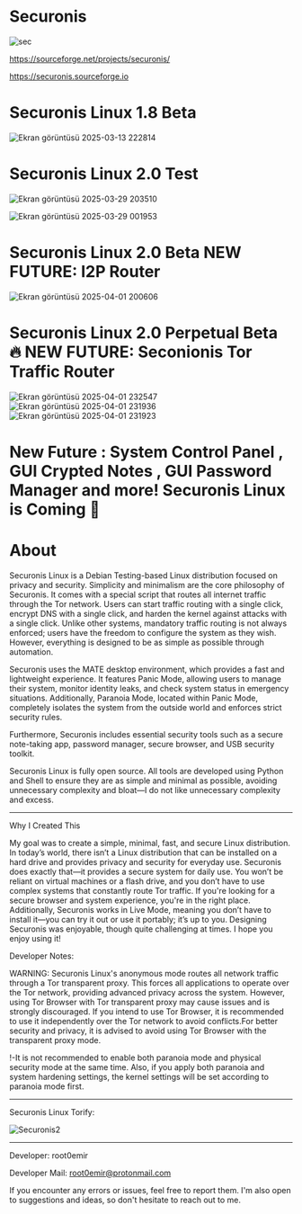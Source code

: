 # Securonis

![sec](https://github.com/user-attachments/assets/bcbf9490-829a-4592-9c3a-a2aafa491471)

https://sourceforge.net/projects/securonis/

https://securonis.sourceforge.io

# Securonis Linux 1.8 Beta 

![Ekran görüntüsü 2025-03-13 222814](https://github.com/user-attachments/assets/764afe6d-68ac-4ad6-9e0f-81aaf4dbd1a8)


# Securonis Linux 2.0 Test 

![Ekran görüntüsü 2025-03-29 203510](https://github.com/user-attachments/assets/d73cc495-fa57-458d-a651-a92bff174ff6)

![Ekran görüntüsü 2025-03-29 001953](https://github.com/user-attachments/assets/42c62537-2693-41e5-9fac-72ac117d1b15)

# Securonis Linux 2.0 Beta NEW FUTURE: I2P Router

![Ekran görüntüsü 2025-04-01 200606](https://github.com/user-attachments/assets/8cd090df-f948-481f-ac3e-ce1d4105fd3b)

# Securonis Linux 2.0 Perpetual Beta 🔥 NEW FUTURE: Seconionis Tor Traffic Router 

![Ekran görüntüsü 2025-04-01 232547](https://github.com/user-attachments/assets/74a2f720-a788-42a6-bf06-dbcaee3fefc3)
![Ekran görüntüsü 2025-04-01 231936](https://github.com/user-attachments/assets/01f510b1-b5dd-4c10-8133-6266e93c4f70)
![Ekran görüntüsü 2025-04-01 231923](https://github.com/user-attachments/assets/33222cbf-6e90-4fd2-894b-dd72748038c6)

# New Future : System Control Panel , GUI Crypted Notes , GUI Password Manager and more! Securonis Linux is Coming 💪




# About

Securonis Linux is a Debian Testing-based Linux distribution focused on privacy and security. Simplicity and minimalism are the core philosophy of Securonis. It comes with a special script that routes all internet traffic through the Tor network. Users can start traffic routing with a single click, encrypt DNS with a single click, and harden the kernel against attacks with a single click. Unlike other systems, mandatory traffic routing is not always enforced; users have the freedom to configure the system as they wish. However, everything is designed to be as simple as possible through automation.

Securonis uses the MATE desktop environment, which provides a fast and lightweight experience. It features Panic Mode, allowing users to manage their system, monitor identity leaks, and check system status in emergency situations. Additionally, Paranoia Mode, located within Panic Mode, completely isolates the system from the outside world and enforces strict security rules.

Furthermore, Securonis includes essential security tools such as a secure note-taking app, password manager, secure browser, and USB security toolkit.

Securonis Linux is fully open source. All tools are developed using Python and Shell to ensure they are as simple and minimal as possible, avoiding unnecessary complexity and bloat—I do not like unnecessary complexity and excess.

--------------

Why I Created This

My goal was to create a simple, minimal, fast, and secure Linux distribution. In today’s world, there isn’t a Linux distribution that can be installed on a hard drive and provides privacy and security for everyday use. Securonis does exactly that—it provides a secure system for daily use. You won’t be reliant on virtual machines or a flash drive, and you don’t have to use complex systems that constantly route Tor traffic. If you're looking for a secure browser and system experience, you're in the right place. Additionally, Securonis works in Live Mode, meaning you don’t have to install it—you can try it out or use it portably; it’s up to you. Designing Securonis was enjoyable, though quite challenging at times. I hope you enjoy using it!

Developer Notes:

WARNING: Securonis Linux's anonymous mode routes all network traffic through a Tor transparent proxy. This forces all applications to operate over the Tor network, providing advanced privacy across the system. However, using Tor Browser with Tor transparent proxy may cause issues and is strongly discouraged. If you intend to use Tor Browser, it is recommended to use it independently over the Tor network to avoid conflicts.For better security and privacy, it is advised to avoid using Tor Browser with the transparent proxy mode.

!-It is not recommended to enable both paranoia mode and physical security mode at the same time. Also, if you apply both paranoia and system hardening settings, the kernel settings will be set according to paranoia mode first.

------------

Securonis Linux Torify:

![Securonis2](https://github.com/user-attachments/assets/b7ae9bd4-971d-4e84-8349-42fa1da14eb3)


---------

Developer: root0emir

Developer Mail: root0emir@protonmail.com 

If you encounter any errors or issues, feel free to report them. I'm also open to suggestions and ideas, so don't hesitate to reach out to me.
